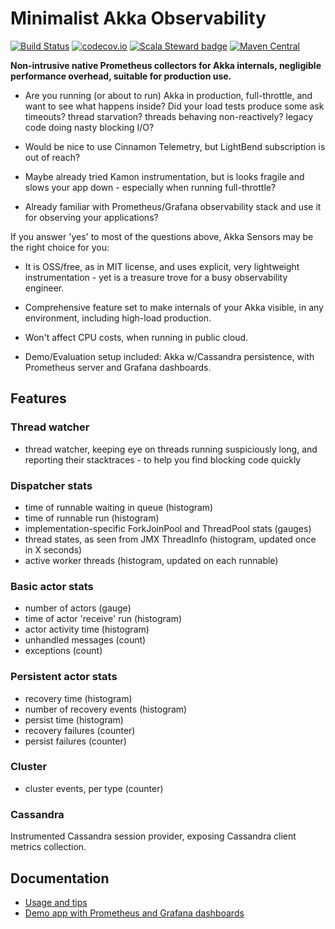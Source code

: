 # Minimalist Akka Observability
[![Build Status](https://dev.azure.com/pragmasoftnl/akka-sensors/_apis/build/status/jacum.akka-sensors)](https://dev.azure.com/pragmasoftnl/akka-sensors/_build/latest?definitionId=30)
[![codecov.io](http://codecov.io/github/jacum/akka-sensors/coverage.svg?branch=master)](https://codecov.io/gh/jacum/akka-sensors?branch=master)
[![Scala Steward badge](https://img.shields.io/badge/Scala_Steward-helping-blue.svg?style=flat&logo=data:image/png;base64,iVBORw0KGgoAAAANSUhEUgAAAA4AAAAQCAMAAAARSr4IAAAAVFBMVEUAAACHjojlOy5NWlrKzcYRKjGFjIbp293YycuLa3pYY2LSqql4f3pCUFTgSjNodYRmcXUsPD/NTTbjRS+2jomhgnzNc223cGvZS0HaSD0XLjbaSjElhIr+AAAAAXRSTlMAQObYZgAAAHlJREFUCNdNyosOwyAIhWHAQS1Vt7a77/3fcxxdmv0xwmckutAR1nkm4ggbyEcg/wWmlGLDAA3oL50xi6fk5ffZ3E2E3QfZDCcCN2YtbEWZt+Drc6u6rlqv7Uk0LdKqqr5rk2UCRXOk0vmQKGfc94nOJyQjouF9H/wCc9gECEYfONoAAAAASUVORK5CYII=)](https://scala-steward.org)
[![Maven Central](https://img.shields.io/maven-metadata/v/http/central.maven.org/maven2/nl/pragmasoft/sensors/sensors-core/maven-metadata.xml.svg)](https://maven-badges.herokuapp.com/maven-central/nl.pragmasoft.sensors/sensors-core_2.12)

**Non-intrusive native Prometheus collectors for Akka internals, negligible performance overhead, suitable for production use.**

- Are you running (or about to run) Akka in production, full-throttle, and want to see what happens inside?  Did your load tests produce some ask timeouts? thread starvation? threads behaving non-reactively? legacy code doing nasty blocking I/O? 

- Would be nice to use Cinnamon Telemetry, but LightBend subscription is out of reach? 

- Maybe already tried Kamon instrumentation, but is looks fragile and slows your app down - especially when running full-throttle?

- Already familiar with Prometheus/Grafana observability stack and use it for observing your applications?

If you answer 'yes' to most of the questions above, Akka Sensors may be the right choice for you:

- It is OSS/free, as in MIT license, and uses explicit, very lightweight instrumentation - yet is a treasure trove for a busy observability engineer.

- Comprehensive feature set to make internals of your Akka visible, in any environment, including high-load production. 

- Won't affect CPU costs, when running in public cloud.

- Demo/Evaluation setup included: Akka w/Cassandra persistence, with Prometheus server and Grafana dashboards.

## Features

### Thread watcher
 - thread watcher, keeping eye on threads running suspiciously long, and reporting their stacktraces - to help you find blocking code quickly 

###  Dispatcher stats
 - time of runnable waiting in queue (histogram) 
 - time of runnable run (histogram)
 - implementation-specific ForkJoinPool and ThreadPool stats (gauges)
 - thread states, as seen from JMX ThreadInfo (histogram, updated once in X seconds) 
 - active worker threads (histogram, updated on each runnable)

### Basic actor stats
 - number of actors (gauge)
 - time of actor 'receive' run (histogram)
 - actor activity time (histogram)
 - unhandled messages (count)
 - exceptions (count)
 
### Persistent actor stats
 - recovery time (histogram)
 - number of recovery events (histogram)
 - persist time (histogram)
 - recovery failures (counter)
 - persist failures (counter)

### Cluster
 - cluster events, per type (counter)

### Cassandra
Instrumented Cassandra session provider, exposing Cassandra client metrics collection.

## Documentation

- [Usage and tips](./docs/USAGE.md)
- [Demo app with Prometheus and Grafana dashboards](./docs/DEMO.md)
